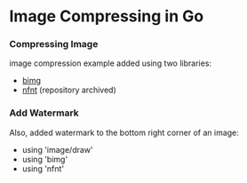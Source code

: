 # Image Compressing in Go

### Compressing Image
image compression example added using two libraries:
- [bimg](https://github.com/h2non/bimg)
- [nfnt](github.com/nfnt/resize) (repository archived)

### Add Watermark
Also, added watermark to the bottom right corner of an image:
- using 'image/draw'
- using 'bimg' 
- using 'nfnt'
